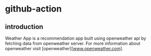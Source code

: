 # github-action

## introduction

Weather App is a recommendation app built using openweather api by fetching data from openweather server.
For more information about openweather visit [openweather][www.openweather.com].
